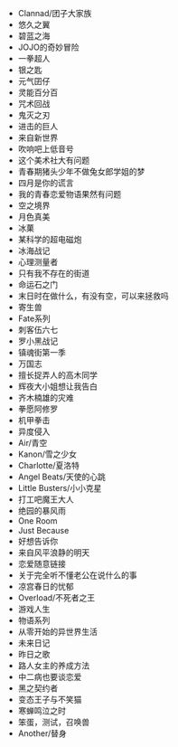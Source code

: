 * Clannad/团子大家族
* 悠久之翼
* 碧蓝之海
* JOJO的奇妙冒险
* 一拳超人
* 银之匙
* 元气囝仔
* 灵能百分百
* 咒术回战
* 鬼灭之刃
* 进击的巨人
* 来自新世界
* 吹响吧上低音号
* 这个美术社大有问题
* 青春期猪头少年不做兔女郎学姐的梦
* 四月是你的谎言
* 我的青春恋爱物语果然有问题
* 空之境界
* 月色真美
* 冰菓
* 某科学的超电磁炮
* 冰海战记
* 心理测量者
* 只有我不存在的街道
* 命运石之门
* 末日时在做什么，有没有空，可以来拯救吗
* 寄生兽
* Fate系列
* 刺客伍六七
* 罗小黑战记
* 镇魂街第一季
* 万国志
* 擅长捉弄人的高木同学
* 辉夜大小姐想让我告白
* 齐木楠雄的灾难
* 拳愿阿修罗
* 机甲拳击
* 异度侵入
* Air/青空
* Kanon/雪之少女
* Charlotte/夏洛特
* Angel Beats/天使的心跳
* Little Busters/小小克星
* 打工吧魔王大人
* 绝园的暴风雨
* One Room
* Just Because
* 好想告诉你
* 来自风平浪静的明天
* 恋爱随意链接
* 关于完全听不懂老公在说什么的事
* 凉宫春日的忧郁
* Overload/不死者之王
* 游戏人生
* 物语系列
* 从零开始的异世界生活
* 未来日记
* 昨日之歌
* 路人女主的养成方法
* 中二病也要谈恋爱
* 黑之契约者
* 变态王子与不笑猫
* 寒蝉鸣泣之时
* 笨蛋，测试，召唤兽
* Another/替身

